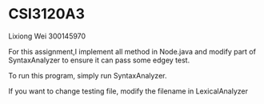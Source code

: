 # CSI3120A3

Lixiong Wei 300145970

For this assignment,I implement all method in Node.java and modify part of SyntaxAnalyzer to ensure it can pass some edgey test.

To run this program, simply run SyntaxAnalyzer.

If you want to change testing file, modify the filename in LexicalAnalyzer 

